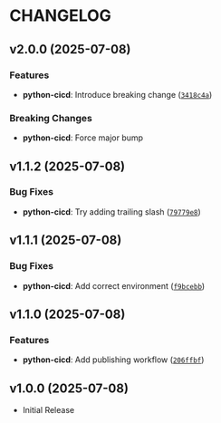 # CHANGELOG

<!-- version list -->

## v2.0.0 (2025-07-08)

### Features

- **python-cicd**: Introduce breaking change
  ([`3418c4a`](https://github.com/lm-academy/python-devops-cicd-project/commit/3418c4a76aac45fab81b238b6943a1f4b944730d))

### Breaking Changes

- **python-cicd**: Force major bump


## v1.1.2 (2025-07-08)

### Bug Fixes

- **python-cicd**: Try adding trailing slash
  ([`79779e8`](https://github.com/lm-academy/python-devops-cicd-project/commit/79779e886b88f5d123968554338146c95275bee7))


## v1.1.1 (2025-07-08)

### Bug Fixes

- **python-cicd**: Add correct environment
  ([`f9bcebb`](https://github.com/lm-academy/python-devops-cicd-project/commit/f9bcebb6c048657e37710a6f7f9e76efda06c64e))


## v1.1.0 (2025-07-08)

### Features

- **python-cicd**: Add publishing workflow
  ([`206ffbf`](https://github.com/lm-academy/python-devops-cicd-project/commit/206ffbfb405fa59f384764e35a3b0d4e107d5f84))


## v1.0.0 (2025-07-08)

- Initial Release
